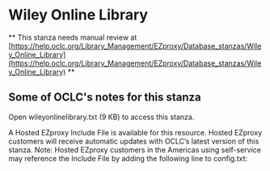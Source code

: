 # Wiley Online Library
** This stanza needs manual review at [https://help.oclc.org/Library_Management/EZproxy/Database_stanzas/Wiley_Online_Library](https://help.oclc.org/Library_Management/EZproxy/Database_stanzas/Wiley_Online_Library) **

## Some of OCLC's notes for this stanza

Open wileyonlinelibrary.txt (9 KB) to access this stanza.

A Hosted EZproxy Include File is available for this resource. Hosted EZproxy customers will receive automatic updates with OCLC&rsquo;s latest version of this stanza. Note: Hosted EZproxy customers in the Americas using self-service may reference the Include File by adding the following line to config.txt:

&nbsp;
